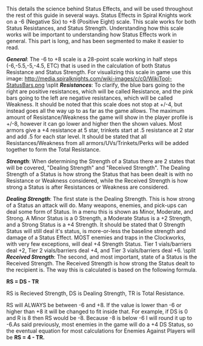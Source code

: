 This details the science behind Status Effects, and will be used throughout the rest of this guide in several ways. Status Effects in Spiral Knights work on a -6 (Negative Six) to +8 (Positive Eight) scale. This scale works for both Status Resistances, and Status Strength. Understanding how this scale works will be important to understanding how Status Effects work in general. This part is long, and has been segmented to make it easier to read.

***General***: The -6 to +8 scale is a 28-point scale working in half steps (-6,-5.5,-5,-4.5, ETC) that is used in the calculation of both Status Resistance and Status Strength. For visualizing this scale in game use this image:
http://media.spiralknights.com/wiki-images/c/c0/WikiTool-StatusBars.png
\split
***Resistances***: To clarify, the blue bars going to the right are positive resistances, which will be called Resistance, and the pink bars going to the left are negative resistances, which will be called Weakness. It should be noted that this scale does not stop at +/-4, but instead goes all the way up to as far as the game allows. The maximum amount of Resistance/Weakness the game will show in the player profile is +/-8, however it can go lower and higher then the shown values. Most armors give a +4 resistance at 5 star, trinkets start at .5 resistance at 2 star and add .5 for each star level. It should be stated that all Resistances/Weakness from all armors/UVs/Trinkets/Perks will be added together to form the Total Resistance.

***Strength***: When determining the Strength of a Status there are 2 states that will be covered, "Dealing Strength" and "Received Strength". The Dealing Strength of a Status is how strong the Status that has been dealt is with no Resistance or Weakness considered, while the Received Strength is how strong a Status is after Resistances or Weakness are considered.

***Dealing Strength***: The first state is the Dealing Strength. This is how strong of a Status an attack will do. Many weapons, enemies, and pick-ups can deal some form of Status. In a menu this is shown as Minor, Moderate, and Strong. A Minor Status is a 0 Strength, a Moderate Status is a +2 Strength, and a Strong Status is a +4 Strength. It should be stated that 0 Strength Status will still deal it's status, is more-or-less the baseline strength and damage of a Status Effect. MOST enemies and traps in the Clockworks, with very few exceptions, will deal +4 Strength Status. Tier 1 vials/barriers deal +2, Tier 2 vials/barriers deal +4, and Tier 3 vials/barriers deal +6.
\split
***Received Strength***: The second, and most important, state of a Status is the Received Strength. The Received Strength is how strong the Status dealt to the recipient is. The way this is calculated is based on the following formula.

**RS = DS - TR**

RS is Recieved Strength, DS is Dealing Strength, TR is Total Resistance.

RS will ALWAYS be between -6 and +8. If the value is lower than -6 or higher than +8 it will be changed to fit inside that. For example, if DS is 0 and R is 8 then RS would be -8. Because -8 is below -6 I will round it up to -6.As said previously, most enemies in the game will do a +4 DS Status, so the eventual equation for most calculations for Enemies Against Players will be **RS = 4 - TR.**
